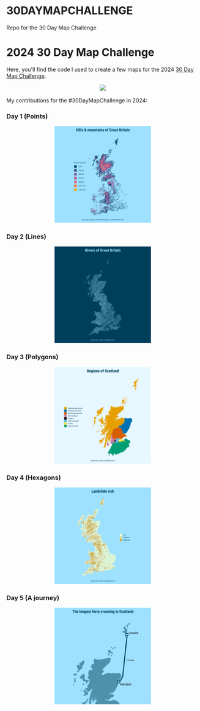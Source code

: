 # 30DAYMAPCHALLENGE
Repo for the 30 Day Map Challenge

# 2024 30 Day Map Challenge

Here, you'll find the code I used to create a few maps for the 2024 [30 Day Map Challenge](https://30daymapchallenge.com/).

<p align="center">
<img src="30dmc_2024.png" width="50%">
</p>

My contributions for the #30DayMapChallenge in 2024:

### Day 1 (Points)
<p align="center">
<img src="2024/02-MAPS/01_FINISHED/01_POINTS.png" width="50%">
</p>

### Day 2 (Lines)
<p align="center">
<img src="2024/02-MAPS/01_FINISHED/02_LINES.png" width="50%">
</p>

### Day 3 (Polygons)
<p align="center">
<img src="2024/02-MAPS/01_FINISHED/03_POLYGONS.png" width="50%">
</p>

### Day 4 (Hexagons)
<p align="center">
<img src="2024/02-MAPS/01_FINISHED/04_HEXAGONS.png" width="50%">
</p>

### Day 5 (A journey)
<p align="center">
<img src="2024/02-MAPS/01_FINISHED/05_A_JOURNEY.png" width="50%">
</p>
